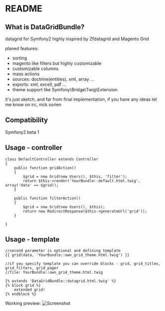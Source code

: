 README
======

What is DataGridBundle?
-----------------

datagrid for Symfony2 highly inspired by Zfdatagrid and Magento Grid

planed features:

 - sorting
 - magento like filters but highly customizable
 - customizable columns
 - mass actions
 - sources: doctrine(entities), xml, array ...
 - exports: xml, excell, pdf ...
 - theme support like Symfony\Bridge\Twig\Extension


it's just sketch, and far from final implementation, if you have any ideas let me know on irc, nick sorien

Compatibility
-----

Symfony2 beta 1


Usage - controller
-----

    class DefaultController extends Controller
    {
        public function gridAction()
        {
            $grid = new Grid(new Users(), $this, 'filter');
            return $this->render('YourBundle::default.html.twig', array('data' => $grid));
        }

        public function filterAction()
        {
            $grid = new Grid(new Users(), $this);
            return new RedirectResponse($this->generateUrl('grid'));
        }

    }

Usage - template
-----

    //second parameter is optional and defining template
    {{ grid(data, 'YourBundle::own_grid_theme.html.twig') }}

    //if you specify template you can override blocks - grid, grid_titles, grid_filters, grid_pager
    //file: YourBundle::own_grid_theme.html.twig

    {% extends 'DataGridBundle::datagrid.html.twig' %}
    {% block grid %}
        extended grid!
    {% endblock %}


Working preview:
<img src="http://vortex-portal.com/datagrid/grid1.png" alt="Screenshot" />
